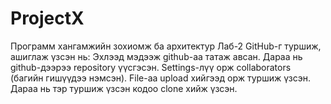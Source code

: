 # ProjectX
Программ хангамжийн зохиомж ба архитектур  Лаб-2
GitHub-г туршиж, ашиглаж үзсэн нь:
Эхлээд мэдээж github-аа татаж авсан.
Дараа нь github-дээрээ repository үүсгэсэн.
Settings-лүү орж collaborators (багийн гишүүдээ нэмсэн).
File-аа upload хийгээд орж туршиж үзсэн.
Дараа нь тэр туршиж үзсэн кодоо clone хийж үзсэн.


